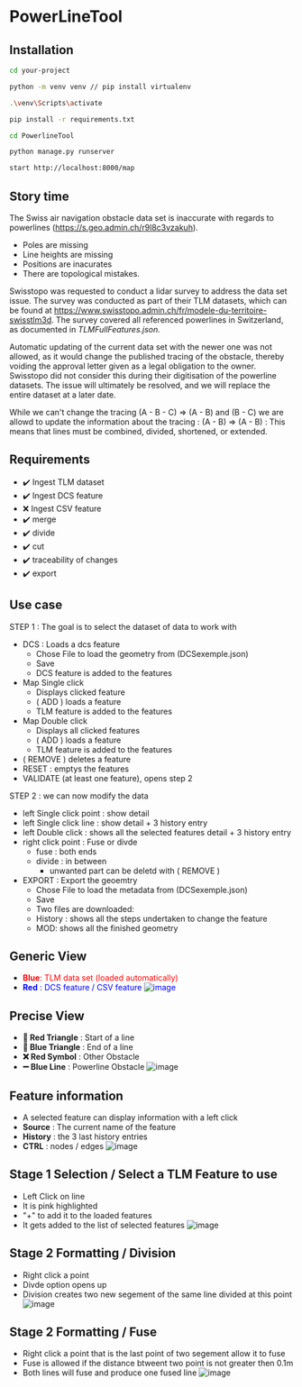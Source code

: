 # PowerLineTool

## Installation

```bash
cd your-project

python -m venv venv // pip install virtualenv

.\venv\Scripts\activate

pip install -r requirements.txt

cd PowerlineTool

python manage.py runserver

start http://localhost:8000/map
```
## Story time

The Swiss air navigation obstacle data set is inaccurate with regards to powerlines (https://s.geo.admin.ch/r9l8c3vzakuh). 
 - Poles are missing
 - Line heights are missing
 - Positions are inacurates
 - There are topological mistakes.

Swisstopo was requested to conduct a lidar survey to address the data set issue. The survey was conducted as part of their TLM datasets, which can be found at https://www.swisstopo.admin.ch/fr/modele-du-territoire-swisstlm3d. The survey covered all referenced powerlines in Switzerland, as documented in _TLMFullFeatures.json._

Automatic updating of the current data set with the newer one was not allowed, as it would change the published tracing of the obstacle, thereby voiding the approval letter given as a legal obligation to the owner. 
Swisstopo did not consider this during their digitisation of the powerline datasets.
The issue will ultimately be resolved, and we will replace the entire dataset at a later date. 

While we can't change the tracing (A - B - C) => (A - B) and (B - C) we are allowd to update the information about the tracing : (A - B) => (A - B) :
This means that lines must be combined, divided, shortened, or extended.

## Requirements

- ✔️ Ingest TLM dataset
- ✔️ Ingest DCS feature
- ❌ Ingest CSV feature
- ✔️ merge
- ✔️ divide
- ✔️ cut
- ✔️ traceability of changes
- ✔️ export


## Use case

STEP 1 : The goal is to select the dataset of data to work with
- DCS : Loads a dcs feature 
  - Chose File to load the geometry from (DCSexemple.json)
  - Save
  - DCS feature is added to the features
- Map Single click
    - Displays clicked feature
    - ( ADD ) loads a feature
    - TLM feature is added to the features
- Map Double click
    - Displays all clicked features
    - ( ADD ) loads a feature
    - TLM feature is added to the features
- ( REMOVE ) deletes a feature
- RESET : emptys the features
- VALIDATE (at least one feature), opens step 2

STEP 2 : we can now modify the data
- left Single click point : show detail
- left Single click line : show detail + 3 history entry
- left Double click : shows all the selected features detail + 3 history entry
- right click point : Fuse or divde 
  - fuse : both ends
  - divide : in between
    - unwanted part can be deletd with ( REMOVE )
- EXPORT : Export the geoemtry
  - Chose File to load the metadata from (DCSexemple.json)
  - Save
  - Two files are downloaded:
  - History : shows all the steps undertaken to change the feature
  - MOD: shows all the finished geometry

## Generic View
- <span style="color:red">**Blue**<span>: TLM data set (loaded automatically)
- <span style="color:blue">**Red**<span> : DCS feature / CSV feature
![image](https://github.com/3l-gee/PowerLineTool/assets/124341972/a42060b8-a1a7-4240-87db-7615a511eed4)

## Precise View
- **🔻 Red Triangle** : Start of a line
- **🔹 Blue Triangle** : End of a line
- **❌ Red Symbol** : Other Obstacle 
- **➖ Blue Line** : Powerline Obstacle
![image](https://github.com/3l-gee/PowerLineTool/assets/124341972/d042bcdc-bc64-40bf-be6e-28e5d6be81ba)

## Feature information
- A selected feature can display information with a left click
- **Source** : The current name of the feature
- **History** : the 3 last history entries
- **CTRL** : nodes / edges 
![image](https://github.com/3l-gee/PowerLineTool/assets/124341972/36826edd-454e-4420-a92e-b4c04a208674)

## Stage 1 Selection / Select a TLM Feature to use 
- Left Click on line
- It is pink highlighted
- "+" to add it to the loaded features
- It gets added to the list of selected features
![image](https://github.com/3l-gee/PowerLineTool/assets/124341972/dc8e1a58-b4aa-4ca8-9f2f-a44bc574c82c)

## Stage 2 Formatting / Division
- Right click a point
- Divde option opens up
- Division creates two new segement of the same line divided at this point
![image](https://github.com/3l-gee/PowerLineTool/assets/124341972/5afbe653-ae7c-4a14-84d0-8d6e02bb31fb)

## Stage 2 Formatting / Fuse
- Right click a point that is the last point of two segement allow it to fuse
- Fuse is allowed if the distance btweent two point is not greater then 0.1m
- Both lines will fuse and produce one fused line
![image](https://github.com/3l-gee/PowerLineTool/assets/124341972/51914691-6c62-442c-93e7-3bd8b692e2f3)

